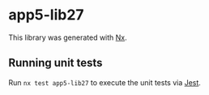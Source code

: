 # app5-lib27

This library was generated with [Nx](https://nx.dev).

## Running unit tests

Run `nx test app5-lib27` to execute the unit tests via [Jest](https://jestjs.io).
